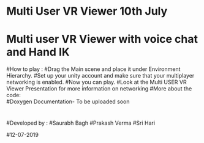 # Multi User VR Viewer  10th July
# Multi user VR Viewer with voice chat and Hand IK 

#How to play : 
           #Drag the  Main scene and place it under Environment Hierarchy. 
           #Set up your unity account and make sure that your multiplayer networking is enabled.
           #Now you can play.
           #Look at the Multi USER VR Viewer Presentation for more information on networking 
#More about the code:            
           #Doxygen Documentation- To be uploaded soon 
           
#
#Developed by :
             #Saurabh Bagh
             #Prakash Verma
             #Sri Hari 
             
#12-07-2019
